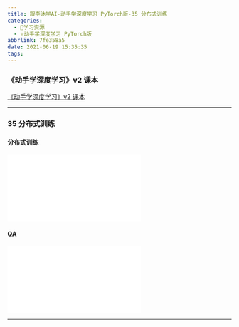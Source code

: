 ```yaml
---
title: 跟李沐学AI-动手学深度学习 PyTorch版-35 分布式训练
categories:
  - 🌙学习资源
  - ⭐动手学深度学习 PyTorch版
abbrlink: 7fe358a5
date: 2021-06-19 15:35:35
tags:
---
```


### 《动手学深度学习》v2 课本

[《动手学深度学习》v2 课本](http://zh.d2l.ai/)

***

### 35 分布式训练

#### 分布式训练

<iframe src="//player.bilibili.com/player.html?aid=673739196&bvid=BV1jU4y1G7iu&cid=356491827&page=1" scrolling="no" border="0" frameborder="no" framespacing="0" allowfullscreen="true"> </iframe>

<!--more-->

#### QA

<iframe src="//player.bilibili.com/player.html?aid=673739196&bvid=BV1jU4y1G7iu&cid=356491978&page=2" scrolling="no" border="0" frameborder="no" framespacing="0" allowfullscreen="true"> </iframe>

***
